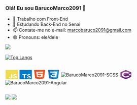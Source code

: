 ### Olá! Eu sou BarucoMarco2091 👋

- 🔭 Trabalho com Front-End
- 🌱 Estudando Back-End no Senai
- 📫 Contate-me no e-mail: marcobaruco2091@gmail.com
- 😄 Pronouns: ele/dele
  
<picture>
  <source
    srcset="https://github-readme-stats.vercel.app/api?username=BarucoMarco2091&show_icons=true&theme=dark"
    media="(prefers-color-scheme: dark)"
  />
  <source
    srcset="https://github-readme-stats.vercel.app/api?username=BarucoMarco2091&show_icons=true"
    media="(prefers-color-scheme: light), (prefers-color-scheme: no-preference)"
  />
  <img src="https://github-readme-stats.vercel.app/api?username=BarucoMarco2091&show_icons=true" />
</picture>

[![Top Langs](https://github-readme-stats.vercel.app/api/top-langs/?username=BarucoMarco2091\&layout=donut)](https://github.com/BarucoMarco2091/github-readme-stats)

<div style="display: inline_block"><br>
  <img align="center" alt="BarucoMarco2091-Js" height="30" width="40" src="https://raw.githubusercontent.com/devicons/devicon/master/icons/javascript/javascript-plain.svg">
  <img align="center" alt="BarucoMarco2091-Ts" height="30" width="40" src="https://raw.githubusercontent.com/devicons/devicon/master/icons/typescript/typescript-plain.svg">
  <img align="center" alt="BarucoMarco2091-HTML" height="30" width="40" src="https://raw.githubusercontent.com/devicons/devicon/master/icons/html5/html5-original.svg">
  <img align="center" alt="BarucoMarco2091-CSS" height="30" width="40" src="https://raw.githubusercontent.com/devicons/devicon/master/icons/css3/css3-original.svg">
  <img align="center" alt="BarucoMarco2091-SCSS" height="30" width="40" src="https://cdn.jsdelivr.net/gh/devicons/devicon@latest/icons/sass/sass-original.svg" />
  <img align="center" alt="BarucoMarco2091-C#" height="30" width="40" src="https://github.com/devicons/devicon/blob/master/icons/csharp/csharp-original.svg?short_path=acc487e" />
   <img align="center" alt="BarucoMarco2091-Angular" height="30" width="40" src="https://raw.githubusercontent.com/marwin1991/profile-technology-icons/refs/heads/main/icons/angular.png"" />
</div>

##

<div> 
  <a href = "mailto:marcobaruco2091@gmail.com"><img src="https://img.shields.io/badge/-Gmail-%23333?style=for-the-badge&logo=gmail&logoColor=white" target="_blank"></a>
  <a href="https://www.linkedin.com/in/marco-tamaki-3bb3512a3/" target="_blank"><img src="https://img.shields.io/badge/-LinkedIn-%230077B5?style=for-the-badge&logo=linkedin&logoColor=white" target="_blank"></a> 
</div>

